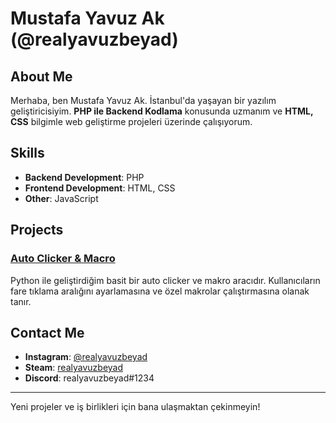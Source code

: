 # Mustafa Yavuz Ak (@realyavuzbeyad)

## About Me

Merhaba, ben Mustafa Yavuz Ak. İstanbul'da yaşayan bir yazılım geliştiricisiyim. **PHP ile Backend Kodlama** konusunda uzmanım ve **HTML, CSS** bilgimle web geliştirme projeleri üzerinde çalışıyorum.

## Skills

- **Backend Development**: PHP
- **Frontend Development**: HTML, CSS
- **Other**: JavaScript

## Projects

### [Auto Clicker & Macro](https://github.com/realyavuzbeyad/auto-clicker-macro)
Python ile geliştirdiğim basit bir auto clicker ve makro aracıdır. Kullanıcıların fare tıklama aralığını ayarlamasına ve özel makrolar çalıştırmasına olanak tanır.

## Contact Me

- **Instagram**: [@realyavuzbeyad](https://www.instagram.com/realyavuzbeyad)
- **Steam**: [realyavuzbeyad](https://steamcommunity.com/id/realyavuzbeyad)
- **Discord**: realyavuzbeyad#1234

---

Yeni projeler ve iş birlikleri için bana ulaşmaktan çekinmeyin!
